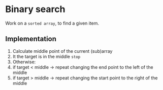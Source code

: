 # Binary search

Work on a `sorted array`, to find a given item.

## Implementation

1. Calculate middle point of the current (sub)array
2. It the target is in the middle `stop`
3. Otherwise:
  1. if target < middle -> repeat changing the end point to the left of the middle
  2. if target > middle -> repeat changing the start point to the right of the middle
